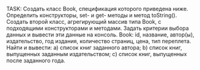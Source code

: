 TASK: Создать класс Book, спецификация которого приведена ниже. Определить конструкторы, set- и get- методы и
      метод toString(). Создать второй класс, агрегирующий массив типа Book, с подходящими конструкторами и
      методами. Задать критерии выбора данных и вывести эти данные на консоль.
      Book: id, название, автор(ы), издательство, год издания, количество страниц, цена, тип переплета.
      Найти и вывести:
      a) список книг заданного автора;
      b) список книг, выпущенных заданным издательством;
      c) список книг, выпущенных после заданного года.